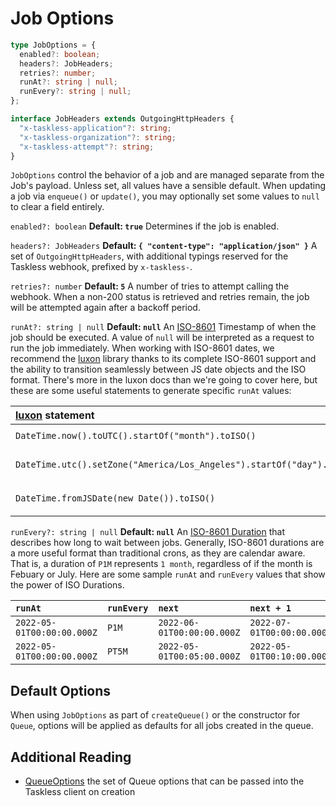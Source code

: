 # Job Options

```ts
type JobOptions = {
  enabled?: boolean;
  headers?: JobHeaders;
  retries?: number;
  runAt?: string | null;
  runEvery?: string | null;
};

interface JobHeaders extends OutgoingHttpHeaders {
  "x-taskless-application"?: string;
  "x-taskless-organization"?: string;
  "x-taskless-attempt"?: string;
}
```

`JobOptions` control the behavior of a job and are managed separate from the Job's payload. Unless set, all values have a sensible default. When updating a job via `enqueue()` or `update()`, you may optionally set some values to `null` to clear a field entirely.

`enabled?: boolean`
**Default: `true`** Determines if the job is enabled.

`headers?: JobHeaders`
**Default: `{ "content-type": "application/json" }`**
A set of `OutgoingHttpHeaders`, with additional typings reserved for the Taskless webhook, prefixed by `x-taskless-`.

`retries?: number`
**Default: `5`** A number of tries to attempt calling the webhook. When a non-200 status is retrieved and retries remain, the job will be attempted again after a backoff period.

`runAt?: string | null`
**Default: `null`** An [ISO-8601](https://en.wikipedia.org/wiki/ISO_8601) Timestamp of when the job should be executed. A value of `null` will be interpreted as a request to run the job immediately. When working with ISO-8601 dates, we recommend the [luxon](https://www.npmjs.com/package/luxon) library thanks to its complete ISO-8601 support and the ability to transition seamlessly between JS date objects and the ISO format. There's more in the luxon docs than we're going to cover here, but these are some useful statements to generate specific `runAt` values:

| [luxon](https://www.npmjs.com/package/luxon) statement                 | Example value                   |
| :--------------------------------------------------------------------- | :------------------------------ |
| `DateTime.now().toUTC().startOf("month").toISO()`                      | `2022-05-01T00:00:00.000Z`      |
| `DateTime.utc().setZone("America/Los_Angeles").startOf("day").toISO()` | `2022-05-20T00:00:00.000-07:00` |
| `DateTime.fromJSDate(new Date()).toISO()`                              | `2022-05-20T11:15:12.173-03:00` |

`runEvery?: string | null`
**Default: `null`** An [ISO-8601 Duration](https://en.wikipedia.org/wiki/ISO_8601#Durations) that describes how long to wait between jobs. Generally, ISO-8601 durations are a more useful format than traditional crons, as they are calendar aware. That is, a duration of `P1M` represents `1 month`, regardless of if the month is Febuary or July. Here are some sample `runAt` and `runEvery` values that show the power of ISO Durations.

| `runAt`                    | `runEvery` | `next`                     | `next + 1`                 |
| :------------------------- | :--------- | :------------------------- | :------------------------- |
| `2022-05-01T00:00:00.000Z` | `P1M`      | `2022-06-01T00:00:00.000Z` | `2022-07-01T00:00:00.000Z` |
| `2022-05-01T00:00:00.000Z` | `PT5M`     | `2022-05-01T00:05:00.000Z` | `2022-05-01T00:10:00.000Z` |

## Default Options

When using `JobOptions` as part of `createQueue()` or the constructor for `Queue`, options will be applied as defaults for all jobs created in the queue.

## Additional Reading

- [QueueOptions](./queue-options.md) the set of Queue options that can be passed into the Taskless client on creation
